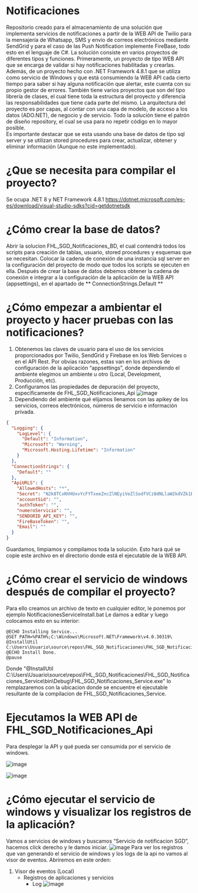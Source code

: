 # Notificaciones
Repositorio creado para el almacenamiento de una solución que implementa servicios de notificaciones a partir de la WEB API de Twilio para la mensajería de Whatsapp, SMS y envio de correos electrónicos mediante SendGrid y para el caso de las Push Notification implemente FireBase, todo esto en el lenguaje de C#.
La solución consiste en varios proyectos de diferentes tipos y funciones. Primeramente, un proyecto de tipo WEB API que se encarga de validar si hay notificaciones habilitadas y crearlas. Además, de un proyecto hecho con .NET Framework 4.8.1 que se utiliza como servicio de Windows y que está consumiendo la WEB API cada cierto tiempo para saber si hay alguna notificación que alertar, este cuenta con su propio gestor de errores. También tiene varios proyectos que son del tipo librería de clases, el cual tiene toda la estructura del proyecto y diferencia las responsabilidades que tiene cada parte del mismo. 
La arquitectura del proyecto es por capas, al contar con una capa de modelo, de acceso a los datos (ADO.NET), de negocio y de servicio. Todo la solución tiene el patrón de diseño repository, el cual se usa para no repetir código en lo mayor posible.  
Es importante destacar que se esta usando una base de datos de tipo sql server y se utilizan stored procedures para crear, actualizar, obtener y eliminar información (Aunque no este implementado). 

# ¿Que se necesita para compilar el proyecto?
Se ocupa .NET 8 y NET Framework 4.8.1
https://dotnet.microsoft.com/es-es/download/visual-studio-sdks?cid=getdotnetsdk

# ¿Cómo crear la base de datos?
Abrir la solucion FHL_SGD_Notificaciones_BD, el cual contendrá todos los scripts para creación de tablas, usuario, stored procedures y esquemas que se necesitan. Colocar la cadena de conexión de una instancia sql server en la configuración del proyecto de modo que todos los scripts se ejecuten en ella. Después de crear la base de datos debemos obtener la cadena de conexión e integrar a la configuración de la aplicación de la WEB API (appsettings), en el apartado de ** ConnectionStrings.Default **

# ¿Cómo empezar a ambientar el proyecto y hacer pruebas con las notificaciones? 
1. Obtenemos las claves de usuario para el uso de los servicios proporcionados por Twilio, SendGrid y Firebase en los Web Services o en el API Rest.
Por obvias razones, estas van en los archivos de configuración de la aplicación “appsettings”, donde dependiendo el ambiente elegimos un ambiente u otro (Local, Development, Producción, etc). 
2. Configuramos las propiedades de depuración del proyecto, específicamente de FHL_SGD_Notificaciones_Api
           ![image](https://github.com/angelortiz0398/Notificaciones/assets/54503142/248e133d-759b-41da-883d-81ef69aab73c)
3. Dependiendo del ambiente qué elijamos llenamos con las apikey de los servicios, correos electrónicos, números de servicio e información privada. 
```JSON
{
  "Logging": {
    "LogLevel": {
      "Default": "Information",
      "Microsoft": "Warning",
      "Microsoft.Hosting.Lifetime": "Information"
    }
  },
  "ConnectionStrings": {
    "Default": ""
  },
  "ApiURLS": {
    "AllowedHosts": "*",
    "Secret": "N2k8TCxNVHUxvYcFYTxeeZncZlNEyiVeZlSodfVCz8dNLlaW2kdVZk1B9ks8XudBhmax5wU3pN2KrlqSDApVsfIerLTeP40ZN2qS4sUPxYPOfwQ5fsgvHTpNScx8rxBw",
    "accountSid": "",
    "authToken": "",
    "numeroServicio": "",
    "SENDGRID_API_KEY": "",
    "FireBaseToken": "",
    "Email": ""
  }
}
```
Guardamos, limpiamos y compilamos toda la solución. Esto hará qué se copie este archivo en el directorio donde está el ejecutable de la WEB API. 

# ¿Cómo crear el servicio de windows después de compilar el proyecto?
Para ello creamos un archivo de texto en cualquier editor, le ponemos por ejemplo NotificacionesServiceInstall.bat 
Le damos a editar y luego colocamos esto en su interior:         
```Batchfile
@ECHO Installing Service...
@SET PATH=%PATH%;C:\Windows\Microsoft.NET\Framework\v4.0.30319\
@InstallUtil  C:\Users\Usuario\source\repos\FHL_SGD_Notificaciones\FHL_SGD_Notificaciones_Service\bin\Debug\FHL_SGD_Notificaciones_Service.exe
@ECHO Install Done.
@pause
```
Donde "@InstallUtil  C:\Users\Usuario\source\repos\FHL_SGD_Notificaciones\FHL_SGD_Notificaciones_Service\bin\Debug\FHL_SGD_Notificaciones_Service.exe" lo remplazaremos con la ubicacion donde se encuentre el ejecutable resultante de la compilacion de FHL_SGD_Notificaciones_Service. 

# Ejecutamos la WEB API de FHL_SGD_Notificaciones_Api
Para desplegar la API y qué pueda ser consumida por el servicio de windows. 

![image](https://github.com/angelortiz0398/Notificaciones/assets/54503142/79914c59-614e-4e15-aace-1e7d5a2cdcf2)

![image](https://github.com/angelortiz0398/Notificaciones/assets/54503142/715c89af-d211-49de-a08b-68caee3f606e)

# ¿Cómo ejecutar el servicio de windows y visualizar los registros de la aplicación?
Vamos a servicios de windows y buscamos “Servicio de notificacion SGD”, hacemos click derecho y le damos iniciar.
![image](https://github.com/angelortiz0398/Notificaciones/assets/54503142/cf9e4e09-e96d-4f06-8d78-e98a74164ce1)
Para ver los registros que van generando el servicio de windows y los logs de la api no vamos al visor de eventos. 
Abriremos en este orden:
1. Visor de eventos (Local)
   - Registros de aplicaciones y servicios
     -  Log
![image](https://github.com/angelortiz0398/Notificaciones/assets/54503142/90b0a107-cef3-4c1d-8071-7d1c68b6f270)

